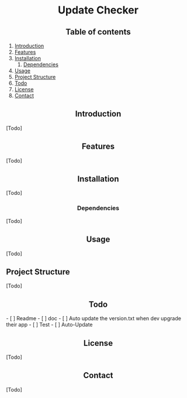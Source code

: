 <h1 align="center">Update Checker</h1>

<h2 align="center">Table of contents</h2>

1. [Introduction](#introduction)
2. [Features](#features)
3. [Installation](#installation)
    1. [Dependencies](#dependencies)
4. [Usage](#usage)
5. [Project Structure](#project-structure)
6. [Todo](#todo)
7. [License](#license)
8. [Contact](#contact)

<h2 id="introduction" align="center">Introduction </h2>
[Todo]

<h2 id="features" align="center"> Features </h2>
[Todo]

<h2 id="installation" align="center"> Installation </h2>
[Todo]

<h3 id="dependencies" align="center"> Dependencies </h3>
[Todo]

<h2 id="usage" align="center"> Usage </h2>
[Todo]

<h2 id="project-structure"> Project Structure </h2>
[Todo]

<h2 id="todo" align="center"> Todo </h2>
- [ ] Readme
- [ ] doc
- [ ] Auto update the version.txt when dev upgrade their app
- [ ] Test
- [ ] Auto-Update

<h2 id="license" align="center"> License </h2>
[Todo]

<h2 id="contact" align="center"> Contact </h2>
[Todo]




